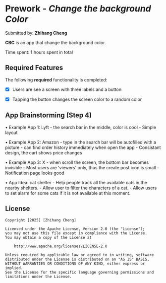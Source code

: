 # Prework - *Change the background Color*

Submitted by: **Zhihang Cheng**

**CBC** is an app that change the background color.

Time spent: **1** hours spent in total

## Required Features

The following **required** functionality is completed:

- [x] Users are see a screen with three labels and a button
- [x] Tapping the button changes the screen color to a random color
 

## App Brainstorming (Step 4)
• Example App 1: Lyft
    - the search bar in the middle, color is cool
    - Simple layout

• Example App 2: Amazon
    - type in the search bar will be autofilled with a picture
    - can find order history immediately when open the app
    - Consistant design, the cart shows price changes

• Example App 3: X
    - when scroll the screen, the bottom bar becomes invisible
    - Most users are 'viewers' only, thus the create post icon is small
    - Notification page looks good

• App Idea: cat shelter
    - Help people track all the available cats in the nearby shelters.
    - Allow user to filter the characters of a cat.
    - Allow users to set alarm for some cats if it is not available at this moment.








## License

    Copyright [2025] [Zhihang Cheng]

    Licensed under the Apache License, Version 2.0 (the "License");
    you may not use this file except in compliance with the License.
    You may obtain a copy of the License at

        http://www.apache.org/licenses/LICENSE-2.0

    Unless required by applicable law or agreed to in writing, software
    distributed under the License is distributed on an "AS IS" BASIS,
    WITHOUT WARRANTIES OR CONDITIONS OF ANY KIND, either express or implied.
    See the License for the specific language governing permissions and
    limitations under the License.
